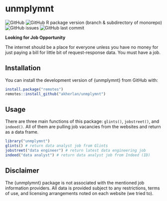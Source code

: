 # unmplymnt

![GitHub](https://img.shields.io/github/license/akherlan/unmplymnt?color=informational)
![GitHub R package version (branch & subdirectory of monorepo)](https://img.shields.io/github/r-package/v/akherlan/unmplymnt/main?color=informational&filename=DESCRIPTION&logo=r)
![GitHub issues](https://img.shields.io/github/issues/akherlan/unmplymnt)
![GitHub last commit](https://img.shields.io/github/last-commit/akherlan/unmplymnt?color=informational&logo=github)

**Looking for Job Opportunity**

The internet should be a place for everyone unless you have no money for just paying a bill for little bit of request-response data. You must have a job.

## Installation

You can install the development version of {unmplymnt} from GitHub with:

```r
install.package("remotes")
remotes::install_github("akherlan/unmplymnt")
```

## Usage

There are three main functions of this package: `glints()`, `jobstreet()`, and `indeed()`. All of them are pulling job vacancies from the websites and return as a data frame.

```r
library("unmplymnt")
glints() # return data analyst job from Glints
jobstreet("data engineer") # return latest data engineering job
indeed("data analyst") # return data analyst job from Indeed (ID)
```

## Disclaimer

The {unmplymnt} package is not associated with the mentioned job information providers. All data is provided subject to any restrictions, terms of use, and licensing arrangements noted on each website (we tried to).
